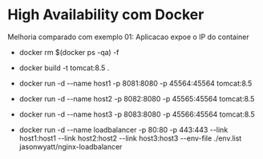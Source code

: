 # High Availability com Docker

Melhoria comparado com exemplo 01:
    Aplicacao expoe o IP do container

- docker rm $(docker ps -qa) -f

- docker build -t tomcat:8.5 .

- docker run -d --name host1 -p 8081:8080 -p 45564:45564 tomcat:8.5
- docker run -d --name host2 -p 8082:8080 -p 45565:45564 tomcat:8.5
- docker run -d --name host3 -p 8083:8080 -p 45566:45564 tomcat:8.5

- docker run -d --name loadbalancer -p 80:80 -p 443:443 --link host1:host1 --link host2:host2 --link host3:host3 --env-file ./env.list jasonwyatt/nginx-loadbalancer
